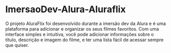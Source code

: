 # ImersaoDev-Alura-Aluraflix
O projeto AluraFlix foi desenvolvido durante a imersão dev da Alura e é uma plataforma para adicionar e organizar os seus filmes favoritos. Com uma interface simples e intuitiva, você pode adicionar informações sobre o título, descrição e imagem do filme, e ter uma lista fácil de acessar sempre que quiser.
